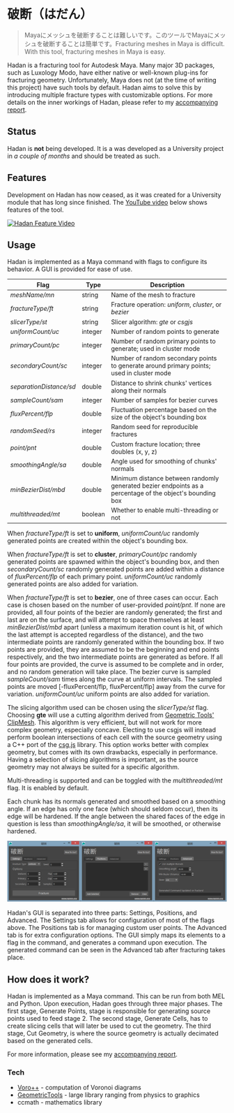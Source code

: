 # 破断（はだん）

> Mayaにメッシュを破断することは難しいです。このツールでMayaにメッシュを破断することは簡単です。Fracturing meshes in Maya is difficult.  With this tool, fracturing meshes in Maya is easy.

Hadan is a fracturing tool for Autodesk Maya. Many major 3D packages, such as Luxology Modo, have either native or well-known plug-ins for fracturing geometry. Unfortunately, Maya does not (at the time of writing this project) have such tools by default. Hadan aims to solve this by introducing multiple fracture types with customizable options. For more details on the inner workings of Hadan, please refer to my [accompanying report](https://dgreen.me/portfolio_dl/hadan/hadan-report-VIS4062-dgreen.pdf).

## Status
Hadan is **not** being developed.  It is a was developed as a University project in _a couple of months_ and should be treated as such.

## Features
Development on Hadan has now ceased, as it was created for a University module that has long since finished. The [YouTube video](https://www.youtube.com/watch?v=PwdDBsPTBco) below shows features of the tool.

[![Hadan Feature Video](https://img.youtube.com/vi/PwdDBsPTBco/0.jpg)](https://www.youtube.com/watch?v=PwdDBsPTBco "Hadan Feature Video")

## Usage
Hadan is implemented as a Maya command with flags to configure its behavior. A GUI is provided for ease of use.

| Flag                    | Type    | Description                                                                                               |
|-------------------------|---------|-----------------------------------------------------------------------------------------------------------|
| _meshName/mn_           | string  | Name of the mesh to fracture                                                                              |
| _fractureType/ft_       | string  | Fracture operation: _uniform_, _cluster_, or _bezier_                                                           |
| _slicerType/st_         | string  | Slicer algorithm: _gte_ or _csgjs_                                                                            |
| _uniformCount/uc_       | integer | Number of random points to generate                                                                       |
| _primaryCount/pc_       | integer | Number of random primary points to generate; used in cluster mode                                         |
| _secondaryCount/sc_     | integer | Number of random secondary points to generate around primary points; used in cluster mode                 |
| _separationDistance/sd_ | double  | Distance to shrink chunks' vertices along their normals                                                   |
| _sampleCount/sam_       | integer | Number of samples for bezier curves                                                                       |
| _fluxPercent/flp_       | double  | Fluctuation percentage based on the size of the object's bounding box                                     |
| _randomSeed/rs_         | integer | Random seed for reproducible fractures                                                                    |
| _point/pnt_             | double  | Custom fracture location; three doubles (x, y, z)                                                         |
| _smoothingAngle/sa_     | double  | Angle used for smoothing of chunks' normals                                                               |
| _minBezierDist/mbd_     | double  | Minimum distance between randomly generated bezier endpoints as a percentage of the object's bounding box |
| _multithreaded/mt_      | boolean | Whether to enable multi-threading or not                                                                  |

When _fractureType/ft_ is set to **uniform**, _uniformCount/uc_ randomly generated points are created within the object's bounding box.

When _fractureType/ft_ is set to **cluster**, _primaryCount/pc_ randomly generated points are spawned within the object's bounding box, and then _secondaryCount/sc_ randomly generated points are added within a distance of _fluxPercent/flp_ of each primary point. _uniformCount/uc_ randomly generated points are also added for variation.

When _fractureType/ft_ is set to **bezier**, one of three cases can occur. Each case is chosen based on the number of user-provided _point/pnt_. If none are provided, all four points of the bezier are randomly generated; the first and last are on the surface, and will attempt to space themselves at least _minBezierDist/mbd_ apart (unless a maximum iteration count is hit, of which the last attempt is accepted regardless of the distance), and the two intermediate points are randomly generated within the bounding box. If two points are provided, they are assumed to be the beginning and end points respectively, and the two intermediate points are generated as before. If all four points are provided, the curve is assumed to be complete and in order, and no random generation will take place. The bezier curve is sampled _sampleCount/sam_ times along the curve at uniform intervals. The sampled points are moved [-fluxPercent/flp, fluxPercent/flp] away from the curve for variation. _uniformCount/uc_ uniform points are also added for variation.

The slicing algorithm used can be chosen using the _slicerType/st_ flag. Choosing **gte** will use a cutting algorithm derived from [Geometric Tools' ClipMesh](http://geometrictools.com/). This algorithm is very efficient, but will not work for more complex geometry, especially concave. Electing to use csgjs will instead perform boolean intersections of each cell with the source geometry using a C++ port of the [csg.js](https://github.com/evanw/csg.js/) library. This option works better with complex geometry, but comes with its own drawbacks, especially in performance. Having a selection of slicing algorithms is important, as the source geometry may not always be suited for a specific algorithm.

Multi-threading is supported and can be toggled with the _multithreaded/mt_ flag. It is enabled by default.

Each chunk has its normals generated and smoothed based on a smoothing angle. If an edge has only one face (which should seldom occur), then its edge will be hardened. If the angle between the shared faces of the edge in question is less than _smoothingAngle/sa_, it will be smoothed, or otherwise hardened.

![Hadan GUI](https://raw.githubusercontent.com/KasumiL5x/hadan/master/docs/hadan_gui.png "Hadan GUI")

Hadan's GUI is separated into three parts: Settings, Positions, and Advanced. The Settings tab allows for configuration of most of the flags above. The Positions tab is for managing custom user points. The Advanced tab is for extra configuration options. The GUI simply maps its elements to a flag in the command, and generates a command upon execution. The generated command can be seen in the Advanced tab after fracturing takes place.

## How does it work?
Hadan is implemented as a Maya command. This can be run from both MEL and Python. Upon execution, Hadan goes through three major phases. The first stage, Generate Points, stage is responsible for generating source points used to feed stage 2. The second stage, Generate Cells, has to create slicing cells that will later be used to cut the geometry. The third stage, Cut Geometry, is where the source geometry is actually decimated based on the generated cells.

For more information, please see my [accompanying report](https://dgreen.me/portfolio_dl/hadan/hadan-report-VIS4062-dgreen.pdf).

### Tech
* [Voro++](http://math.lbl.gov/voro++/) - computation of Voronoi diagrams
* [GeometricTools](http://geometrictools.com/) - large library ranging from physics to graphics
* ccmath - mathematics library